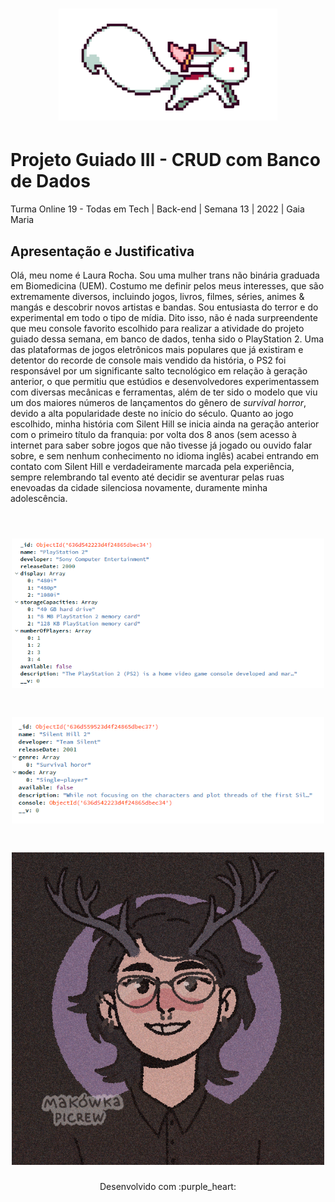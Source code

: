 <h1 align="center">
  <img src="assets/kyubey (1).gif" alt="gif Kyubei" width="350">
</h1>

# Projeto Guiado III - CRUD com Banco de Dados

Turma Online 19 - Todas em Tech  | Back-end | Semana 13 | 2022 | Gaia Maria

##   Apresentação e Justificativa

 Olá, meu nome é Laura Rocha. Sou uma mulher trans não binária graduada em Biomedicina (UEM). Costumo me definir pelos meus interesses, que são extremamente diversos, incluindo jogos, livros, filmes, séries, animes & mangás e descobrir novos artistas e bandas. Sou entusiasta do terror e do experimental em todo o tipo de mídia. Dito isso, não é nada surpreendente que meu console favorito escolhido para realizar a atividade do projeto guiado dessa semana, em banco de dados, tenha sido o PlayStation 2. Uma das plataformas de jogos eletrônicos mais populares que já existiram e detentor do recorde de console mais vendido da história, o PS2 foi responsável por um significante salto tecnológico em relação à geração anterior, o que permitiu que estúdios e desenvolvedores experimentassem com diversas mecânicas e ferramentas, além de ter sido o modelo que viu um dos maiores números de lançamentos do gênero de *survival horror*, devido a alta popularidade deste no início do século. Quanto ao jogo escolhido, minha história com Silent Hill se inicia ainda na geração anterior com o primeiro título da franquia: por volta dos 8 anos (sem acesso à internet para saber sobre jogos que não tivesse já jogado ou ouvido falar sobre, e sem nenhum conhecimento no idioma inglês) acabei entrando em contato com Silent Hill e verdadeiramente marcada pela experiência, sempre relembrando tal evento até decidir se aventurar pelas ruas enevoadas da cidade silenciosa novamente, duramente minha adolescência.
 </br>
 </br>

<h1 align="center">
  <img src="assets/Console.png" alt="Console adicionado pela aluna durante o projeto" width="500">
</h1>

<h1 align="center">
  <img src="assets/Game.png" alt="Jogo adicionado pela aluna durante o projeto" width="500">
</h1>

<h1 align="center">
  <img src="assets/picrew Laura.png" alt="Picrew ilustrativo da aluna Laura" width="500">
</h1>

<p align="center">
Desenvolvido com :purple_heart:  
</p>

